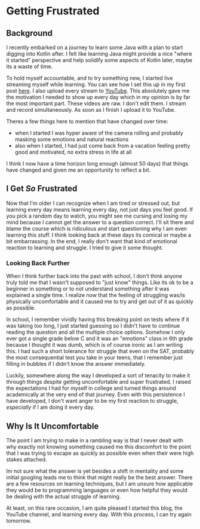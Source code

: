 # Getting Frustrated

## Background
I recently embarked on a journey to learn some Java with a plan to start digging into Kotlin after. I felt like learning Java might provide a nice "where it started" perspective and help solidify some aspects of Kotlin later, maybe its a waste of time.

To hold myself accountable, and to try something new, I started live streaming myself while learning. You can see how I set this up in my first post [here](/Projects/live-stream-learning.html). I also upload every stream to [YouTube](https://www.youtube.com/@thomasmunayyer7817). This absolutely gave me the motivation I needed to show up every day which in my opinion is by far the most important part. These videos are raw. I don't edit them. I stream and record simultaneously. As soon as I finish I upload it to YouTube.

Theres a few things here to mention that have changed over time:
- when I started I was hyper aware of the camera rolling and probably masking some emotions and natural reactions
- also when I started, I had just come back from a vacation feeling pretty good and motivated, no extra stress in life at all

I think I now have a time horizon long enough (almost 50 days) that things have changed and given me an opportunity to reflect a bit.
## I Get *So* Frustrated
Now that I'm older I can recognize when I am tired or stressed out, but learning every day means learning every day, not just days you feel good. If you pick a random day to watch, you might see me cursing and losing my mind because I cannot get the answer to a question correct. I'll sit there and blame the course which is ridiculous and start questioning why I am even learning this stuff. I think looking back at these days its comical or maybe a bit embarrassing. In the end, I really don't want that kind of emotional reaction to learning and struggle. I tried to give it some thought.
### Looking Back Further
When I think further back into the past with school, I don't think anyone truly told me that I wasn't supposed to "just know" things. Like its ok to be a beginner in something or to not understand something after it was explained a single time. I realize now that the feeling of struggling was/is physically uncomfortable and it caused me to try and get out of it as quickly as possible.

In school, I remember vividly having this breaking point on tests where if it was taking too long, I just started guessing so I didn't have to continue reading the question and all the multiple choice options. Somehow I only ever got a single grade below C and it was an "emotions" class in 6th grade because I thought it was dumb, which is of course ironic as I am writing this. I had such a short tolerance for struggle that even on the SAT, probably the most consequential test you take in your teens, that I remember just filling in bubbles if I didn't know the answer immediately.

Luckily, somewhere along the way I developed a sort of tenacity to make it through things despite getting uncomfortable and super frustrated. I raised the expectations I had for myself in college and turned things around academically at the very end of that journey. Even with this persistence I have developed, I don't want anger to be my first reaction to struggle, *especially* if I am doing it every day.

## Why Is It Uncomfortable
The point I am trying to make in a rambling way is that I never dealt with why exactly not knowing something caused me this discomfort to the point that I was trying to escape as quickly as possible even when their were high stakes attached.

Im not sure what the answer is yet besides a shift in mentality and some initial googling leads me to think that might really be the best answer. There are a few resources on learning techniques, but I am unsure how applicable they would be to programming languages or even how helpful they would be dealing with the actual struggle of learning.

At least, on this rare occasion, I am quite pleased I started this blog, the YouTube channel, and learning every day. With this process, I can try again tomorrow.